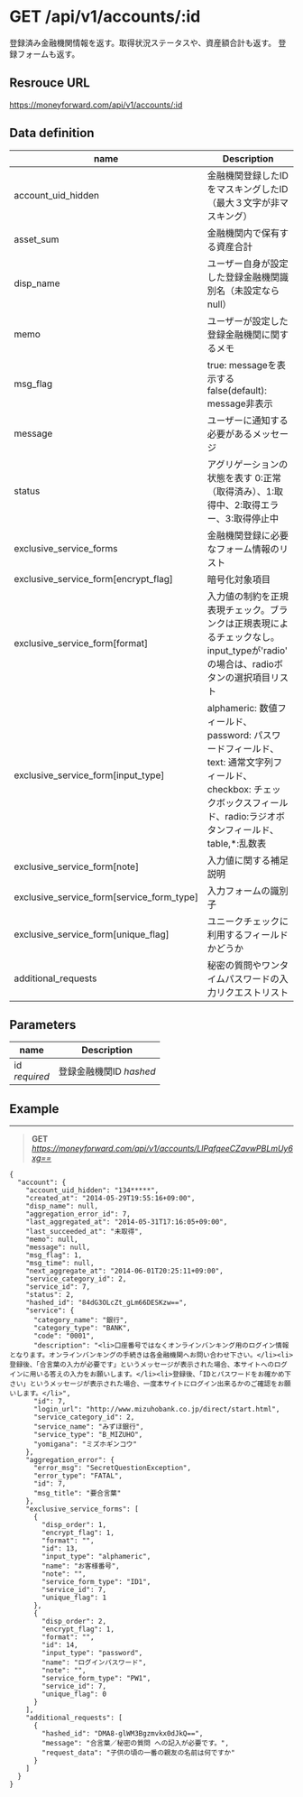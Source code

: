 # GET /api/v1/accounts/:id
登録済み金融機関情報を返す。取得状況ステータスや、資産額合計も返す。
登録フォームも返す。

## Resrouce URL
https://moneyforward.com/api/v1/accounts/:id

## Data definition

name | Description 
-----------|------------------------
account_uid_hidden | 金融機関登録したIDをマスキングしたID（最大３文字が非マスキング）
asset_sum | 金融機関内で保有する資産合計
disp_name | ユーザー自身が設定した登録金融機関識別名（未設定ならnull）
memo | ユーザーが設定した登録金融機関に関するメモ
msg_flag | true: messageを表示する false(default): message非表示
message | ユーザーに通知する必要があるメッセージ
status | アグリゲーションの状態を表す 0:正常（取得済み）、1:取得中、2:取得エラー、3:取得停止中
exclusive_service_forms | 金融機関登録に必要なフォーム情報のリスト
exclusive_service_form[encrypt_flag] | 暗号化対象項目
exclusive_service_form[format] | 入力値の制約を正規表現チェック。ブランクは正規表現によるチェックなし。input_typeが'radio' の場合は、radioボタンの選択項目リスト
exclusive_service_form[input_type] | alphameric: 数値フィールド、 password: パスワードフィールド、text: 通常文字列フィールド、checkbox: チェックボックスフィールド、radio:ラジオボタンフィールド、table,*:乱数表
exclusive_service_form[note] | 入力値に関する補足説明
exclusive_service_form[service_form_type] | 入力フォームの識別子
exclusive_service_form[unique_flag] | ユニークチェックに利用するフィールドかどうか
additional_requests | 秘密の質問やワンタイムパスワードの入力リクエストリスト


## Parameters
name | Description 
-----------|------------------------
id  <br> *required* | 登録金融機関ID *hashed*

 
## Example
***
> **GET** *https://moneyforward.com/api/v1/accounts/LlPqfqeeCZavwPBLmUy6xg==*

    {
      "account": {
        "account_uid_hidden": "134*****",
        "created_at": "2014-05-29T19:55:16+09:00",
        "disp_name": null,
        "aggregation_error_id": 7,
        "last_aggregated_at": "2014-05-31T17:16:05+09:00",
        "last_succeeded_at": "未取得",
        "memo": null,
        "message": null,
        "msg_flag": 1,
        "msg_time": null,
        "next_aggregate_at": "2014-06-01T20:25:11+09:00",
        "service_category_id": 2,
        "service_id": 7,
        "status": 2,
        "hashed_id": "84dG3OLcZt_gLm66DESKzw==",
        "service": {
          "category_name": "銀行",
          "category_type": "BANK",
          "code": "0001",
          "description": "<li>口座番号ではなくオンラインバンキング用のログイン情報となります。オンラインバンキングの手続きは各金融機関へお問い合わせ下さい。</li><li>登録後、「合言葉の入力が必要です」というメッセージが表示された場合、本サイトへのログインに用いる答えの入力をお願いします。</li><li>登録後、「IDとパスワードをお確かめ下さい」というメッセージが表示された場合、一度本サイトにログイン出来るかのご確認をお願いします。</li>",
          "id": 7,
          "login_url": "http://www.mizuhobank.co.jp/direct/start.html",
          "service_category_id": 2,
          "service_name": "みずほ銀行",
          "service_type": "B_MIZUHO",
          "yomigana": "ミズホギンコウ"
        },
        "aggregation_error": {
          "error_msg": "SecretQuestionException",
          "error_type": "FATAL",
          "id": 7,
          "msg_title": "要合言葉"
        },
        "exclusive_service_forms": [
          {
            "disp_order": 1,
            "encrypt_flag": 1,
            "format": "",
            "id": 13,
            "input_type": "alphameric",
            "name": "お客様番号",
            "note": "",
            "service_form_type": "ID1",
            "service_id": 7,
            "unique_flag": 1
          },
          {
            "disp_order": 2,
            "encrypt_flag": 1,
            "format": "",
            "id": 14,
            "input_type": "password",
            "name": "ログインパスワード",
            "note": "",
            "service_form_type": "PW1",
            "service_id": 7,
            "unique_flag": 0
          }
        ],
        "additional_requests": [
          {
            "hashed_id": "DMA8-glWM3Bgzmvkx0dJkQ==",
            "message": "合言葉／秘密の質問 への記入が必要です。",
            "request_data": "子供の頃の一番の親友の名前は何ですか"
          }
        ]
      }
    }